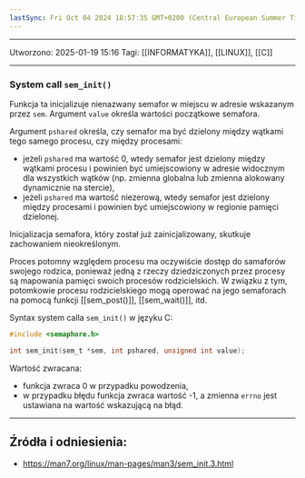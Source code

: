 ```yaml
---
lastSync: Fri Oct 04 2024 18:57:35 GMT+0200 (Central European Summer Time)
---
```


---
Utworzono: 2025-01-19 15:16
Tagi: [[INFORMATYKA]], [[LINUX]], [[C]]

---

### **System call `sem_init()`**
Funkcja ta inicjalizuje nienazwany semafor w miejscu w adresie wskazanym przez `sem`. Argument `value` określa wartości początkowe semafora.

Argument `pshared` określa, czy semafor ma być dzielony między wątkami tego samego procesu, czy między procesami:
- jeżeli `pshared` ma wartość 0, wtedy semafor jest dzielony między wątkami procesu i powinien być umiejscowiony w adresie widocznym dla wszystkich wątków (np. zmienna globalna lub zmienna alokowany dynamicznie na stercie),
- jeżeli `pshared` ma wartość niezerową, wtedy semafor jest dzielony między procesami i powinien być umiejscowiony w regionie pamięci dzielonej.

Inicjalizacja semafora, który został już zainicjalizowany, skutkuje zachowaniem nieokreślonym.

Proces potomny względem procesu ma oczywiście dostęp do samaforów swojego rodzica, ponieważ jedną z rzeczy dziedziczonych przez procesy są mapowania pamięci swoich procesów rodzicielskich. W związku z tym, potomkowie procesu rodzicielskiego mogą operować na jego semaforach na pomocą funkcji [[sem_post()]], [[sem_wait()]], itd. 

Syntax system calla `sem_init()` w języku C:

```c
#include <semaphore.h>

int sem_init(sem_t *sem, int pshared, unsigned int value);
```

Wartość zwracana:
- funkcja zwraca 0 w przypadku powodzenia,
- w przypadku błędu funkcja zwraca wartość -1, a zmienna `errno` jest ustawiana na wartość wskazującą na błąd.


---
## Źródła i odniesienia:
- https://man7.org/linux/man-pages/man3/sem_init.3.html